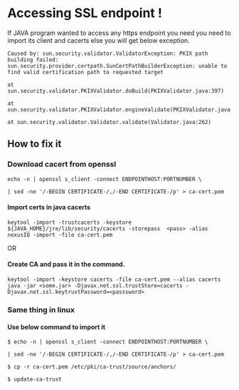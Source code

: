 # Accessing SSL endpoint !

If JAVA program wanted to access any https endpoint you need you need to import its client and cacerts else you will get below exception.

```
Caused by: sun.security.validator.ValidatorException: PKIX path building failed: sun.security.provider.certpath.SunCertPathBuilderException: unable to find valid certification path to requested target

at sun.security.validator.PKIXValidator.doBuild(PKIXValidator.java:397)

at sun.security.validator.PKIXValidator.engineValidate(PKIXValidator.java:302)

at sun.security.validator.Validator.validate(Validator.java:262)
```

## How to fix it

### Download cacert from openssl
```
echo -n | openssl s_client -connect ENDPOINTHOST:PORTNUMBER \

| sed -ne '/-BEGIN CERTIFICATE-/,/-END CERTIFICATE-/p' > ca-cert.pem
```
#### Import certs in java cacerts
```
keytool -import -trustcacerts -keystore ${JAVA_HOME}/jre/lib/security/cacerts -storepass  <pass> -alias nexusIQ -import -file ca-cert.pem
```
OR 
#### Create CA and pass it in the command.
```
keytool -import -keystore cacerts -file ca-cert.pem --alias cacerts
java -jar <some.jar> -Djavax.net.ssl.trustStore=cacerts -Djavax.net.ssl.keytrustPassword=<passsword>
```

### Same thing in linux

#### Use below command to import it 
```
$ echo -n | openssl s_client -connect ENDPOINTHOST:PORTNUMBER \

| sed -ne '/-BEGIN CERTIFICATE-/,/-END CERTIFICATE-/p' > ca-cert.pem

$ cp -r ca-cert.pem /etc/pki/ca-trust/source/anchors/

$ update-ca-trust
```
